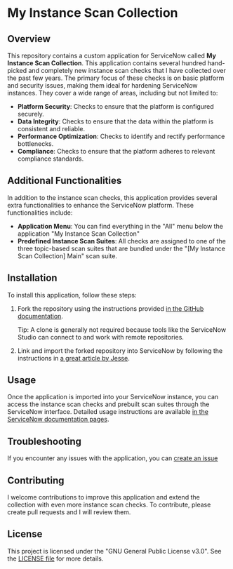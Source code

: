 # My Instance Scan Collection

## Overview

This repository contains a custom application for ServiceNow called **My Instance Scan Collection**. This application contains several hundred hand-picked and completely new instance scan checks that I have collected over the past few years. The primary focus of these checks is on basic platform and security issues, making them ideal for hardening ServiceNow instances. They cover a wide range of areas, including but not limited to:

- **Platform Security**: Checks to ensure that the platform is configured securely.
- **Data Integrity**: Checks to ensure that the data within the platform is consistent and reliable.
- **Performance Optimization**: Checks to identify and rectify performance bottlenecks.
- **Compliance**: Checks to ensure that the platform adheres to relevant compliance standards.

## Additional Functionalities

In addition to the instance scan checks, this application provides several extra functionalities to enhance the ServiceNow platform. These functionalities include:

- **Application Menu**: You can find everything in the "All" menu below the application "My Instance Scan Collection"
- **Predefined Instance Scan Suites**: All checks are assigned to one of the three topic-based scan suites that are bundled under the "[My Instance Scan Collection] Main" scan suite.


## Installation

To install this application, follow these steps:

1. Fork the repository using the instructions provided [in the GitHub documentation](https://docs.github.com/en/pull-requests/collaborating-with-pull-requests/working-with-forks/fork-a-repo).

   Tip: A clone is generally not required because tools like the ServiceNow Studio can connect to and work with remote repositories.
2. Link and import the forked repository into ServiceNow by following the instructions in [a great article by Jesse](https://jessems.com/posts/2024-03-21-linking-a-servicenow-app-in-studio-to-a-github-repository).

## Usage

Once the application is imported into your ServiceNow instance, you can access the instance scan checks and prebuilt scan suites through the ServiceNow interface. Detailed usage instructions are available [in the ServiceNow documentation pages](https://www.servicenow.com/docs/csh?topicname=hs-using-scans.html&version=latest).

## Troubleshooting

If you encounter any issues with the application, you can [create an issue](https://github.com/mskoddow/my_instance_scan_collection/issues)

## Contributing

I welcome contributions to improve this application and extend the collection with even more instance scan checks. To contribute, please create pull requests and I will review them.

## License

This project is licensed under the "GNU General Public License v3.0". See the [LICENSE file](https://github.com/mskoddow/my_instance_scan_collection/blob/master/LICENSE) for more details.
